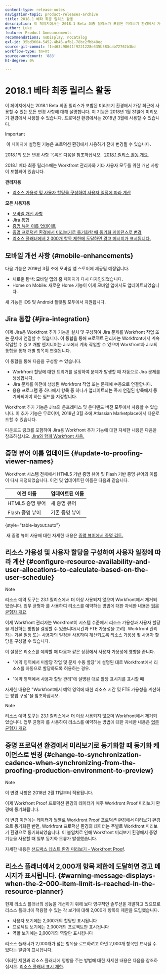 ```yaml
---
content-type: release-notes
navigation-topic: product-releases-archive
title: 2018.1 베타 최종 릴리스 활동
description: 이 페이지에서는 2018.1 Beta 최종 릴리스가 포함된 미리보기 환경에서 가장 최근에 사용할 수 있는 모든 변경 사항에 대해 설명합니다. 이 기능은 2018년 1월 31일에 미리보기 환경에서 사용할 수 있습니다. 프로덕션 환경에서는 2018년 3월에 사용할 수 있습니다.
author: Luke
feature: Product Announcements
recommendations: noDisplay, noCatalog
exl-id: 35bd3604-5452-4b46-afb1-78bc2fbb48ec
source-git-commit: f1e463c90641f9221228e335b583cab72762b3bd
workflow-type: tm+mt
source-wordcount: '883'
ht-degree: 0%

---
```


# 2018.1 베타 최종 릴리스 활동

이 페이지에서는 2018.1 Beta 최종 릴리스가 포함된 미리보기 환경에서 가장 최근에 사용할 수 있는 모든 변경 사항에 대해 설명합니다. 이 기능은 2018년 1월 31일에 미리보기 환경에서 사용할 수 있습니다. 프로덕션 환경에서는 2018년 3월에 사용할 수 있습니다.

>[!IMPORTANT]
>
> 이 페이지에 설명된 기능은 프로덕션 환경에서 사용하기 전에 변경될 수 있습니다.

2018.1의 모든 변경 사항 목록은 다음을 참조하십시오.  [2018.1 릴리스 활동 개요](../../../../product-announcements/product-releases/quarterly-release-archive/2018.1-release-activity/2018-1-release-activity-overview.md).

2018.1 베타 최종 릴리스에는 Workfront 관리자와 기타 사용자 모두를 위한 개선 사항이 포함되어 있습니다.

**관리자용**

* [리소스 가용성 및 사용자 할당을 구성하여 사용자 일정에 따라 계산](#configure-resource-availability-and-user-allocations-to-calculate-based-on-the-user-schedule)

**모든 사용자용**

* [모바일 개선 사항](#mobile-enhancements)
* [Jira 통합](#jira-integration)
* [증명 뷰어 이름 업데이트](#update-to-proofing-viewer-names)
* [증명 프로덕션 환경에서 미리보기로 동기화할 때 동기화 케이던스로 변경](#change-to-synchronization-cadence-when-synchronizing-from-the-proofing-production-environment-to-preview)
* [리소스 플래너에서 2,000개 항목 제한에 도달하면 경고 메시지가 표시됩니다.](#warning-message-displays-when-the-2-000-item-limit-is-reached-in-the-resource-planner)

## 모바일 개선 사항 {#mobile-enhancements}

다음 기능은 2018년 3월 초에 모바일 앱 스토어에 제공될 예정입니다.

* 새로운 탐색: 모바일 앱의 홈 페이지가 다시 디자인되었습니다.
* Home on Mobile: 새로운 Home 기능이 이제 모바일 앱에서도 업데이트되었습니다.

새 기능은 iOS 및 Android 플랫폼 모두에서 지원됩니다.

## Jira 통합 {#jira-integration}

이제 Jira용 Workfront 추가 기능을 설치 및 구성하여 Jira 문제를 Workfront 작업 또는 문제에 연결할 수 있습니다. 이 통합을 통해 프로젝트 관리자는 Workfront에서 계속 작업할 수 있고 개발 엔지니어는 Jira에서 계속 작업할 수 있으며 Workfront과 Jira의 통합을 통해 개별 항목이 연결됩니다.

이 통합을 통해 다음을 구성할 수 있습니다.

* Workfront 할당에 대한 트리거를 설정하여 문제가 발생할 때 자동으로 Jira 문제를 생성합니다.
* Jira 문제를 이전에 생성된 Workfront 작업 또는 문제에 수동으로 연결합니다.
* 응용 프로그램 중 하나에서 항목 중 하나가 업데이트되는 즉시 연결된 항목에서 동기화되어야 하는 필드를 지정합니다.

Workfront 추가 기능은 Jira의 온프레미스 및 온디맨드 버전 모두에서 사용할 수 있습니다. 이 추가 기능은 무료이며, 2018년 3월 초에 Atlassian Marketplace에서 다운로드할 수 있습니다.

다운로드 링크를 포함하여 Jira용 Workfront 추가 기능에 대한 자세한 내용은 다음을 참조하십시오. [Jira와 함께 Workfront 사용.](https://support.workfront.com/hc/en-us/sections/115001130053)

## 증명 뷰어 이름 업데이트 {#update-to-proofing-viewer-names}

Workfront 시스템 전체에서 HTML5 기반 증명 뷰어 및 Flash 기반 증명 뷰어의 이름이 다시 지정되었습니다. 이전 및 업데이트된 이름은 다음과 같습니다. 

| **이전 이름** | **업데이트된 이름** |
|---|---|
| HTML5 증명 뷰어 | 새 증명 뷰어 |
| Flash 증명 뷰어 | 기존 증명 뷰어 |

{style="table-layout:auto"}

 새 증명 뷰어 사용에 대한 자세한 내용은 [증명 뷰어에서 증명 검토.](https://support.workfront.com/hc/en-us/sections/115000275214)

## 리소스 가용성 및 사용자 할당을 구성하여 사용자 일정에 따라 계산 {#configure-resource-availability-and-user-allocations-to-calculate-based-on-the-user-schedule}

>[!NOTE]
>
>리소스 예약 도구는 23.1 릴리스에서 더 이상 사용되지 않으며 Workfront에서 제거되었습니다. 업무 균형자 를 사용하여 리소스를 예약하는 방법에 대한 자세한 내용은 [업무 균형자 개요](../../../../resource-mgmt/workload-balancer/overview-workload-balancer.md).

이제 Workfront 관리자는 Workfront이 시스템 수준에서 리소스 가용성과 사용자 할당을 계산하는 방법을 결정할 수 있습니다(시간과 FTE 가용성을 고려). Workfront 관리자는 기본 일정 또는 사용자의 일정을 사용하여 계산되도록 리소스 가용성 및 사용자 할당을 구성할 수 있습니다.

이 설정은 리소스를 예약할 때 다음과 같은 상황에서 사용자 가용성에 영향을 줍니다.

* &quot;예약 영역에서 미할당 작업 및 문제 수동 할당&quot;에 설명된 대로 Workfront에서 리소스를 자동으로 할당하도록 허용하는 경우.

* &quot;예약 영역에서 사용자 할당 관리&quot;에 설명된 대로 할당 표시기를 표시할 때

자세한 내용은 &quot;Workfront에서 예약 영역에 대한 리소스 시간 및 FTE 가용성을 계산하는 방법 구성&quot;을 참조하십시오.

>[!NOTE]
>
>리소스 예약 도구는 23.1 릴리스에서 더 이상 사용되지 않으며 Workfront에서 제거되었습니다. 업무 균형자 를 사용하여 리소스를 예약하는 방법에 대한 자세한 내용은 [업무 균형자 개요](../../../../resource-mgmt/workload-balancer/overview-workload-balancer.md).


## 증명 프로덕션 환경에서 미리보기로 동기화할 때 동기화 케이던스로 변경 {#change-to-synchronization-cadence-when-synchronizing-from-the-proofing-production-environment-to-preview}

>[!NOTE]
>
>이 변경 사항은 2018년 2월 11일부터 적용됩니다.

이제 Workfront Proof 프로덕션 환경의 데이터가 매주 Workfront Proof 미리보기 환경에 동기화됩니다.

이 변경 이전에는 데이터가 월별로 Workfront Proof 프로덕션 환경에서 미리보기 환경으로 동기화된 반면, Workfront 프로덕션 환경의 데이터는 주별로 Workfront 미리보기 환경으로 동기화되었습니다. 이 불일치로 인해 Workfront 미리보기 환경에서 증명 기능을 사용할 때 일부 동기화 오류가 발생했습니다. 

자세한 내용은 [샌드박스 테스트 환경 미리보기 - Workfront Proof](../../../../workfront-proof/wp-getstarted/system-information/preview-sandbox.md). 

## 리소스 플래너에서 2,000개 항목 제한에 도달하면 경고 메시지가 표시됩니다. {#warning-message-displays-when-the-2-000-item-limit-is-reached-in-the-resource-planner}

현재 리소스 플래너의 성능을 개선하기 위해 보다 영구적인 솔루션을 개발하고 있으므로 리소스 플래너에 적용할 수 있는 각 보기에 대해 2,000개 항목의 제한을 도입했습니다.

* 사용자 보기에는 2,000개의 할당만 표시됩니다
* 프로젝트 보기에는 2,000개의 프로젝트만 표시됩니다
* 역할 보기에는 2,000개의 역할만 표시됩니다

리소스 플래너가 2,000개가 넘는 항목을 로드하려고 하면 2,000개 항목만 표시될 수 있다는 알림이 표시됩니다.

이러한 제한과 리소스 플래너에 영향을 주는 방법에 대한 자세한 내용은 다음을 참조하십시오. [리소스 플래너 표시 제한](../../../../resource-mgmt/resource-planning/resource-planner-display-limitations.md).

<!--
<p data-mc-conditions="QuicksilverOrClassic.Draft mode">To participate in our beta program for the Resource Planner performance, see <a href="../../../../product-announcements/betas/resource-planner-performance-beta.md" class="MCXref xref">Resource Planner performance beta </a>.</p>
-->
